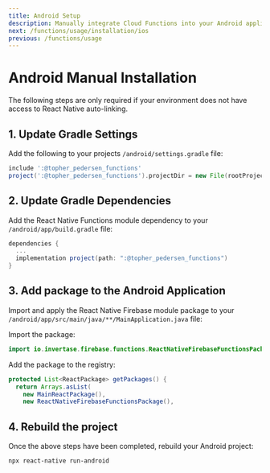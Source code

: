 ```yaml
---
title: Android Setup
description: Manually integrate Cloud Functions into your Android application.
next: /functions/usage/installation/ios
previous: /functions/usage
---
```


# Android Manual Installation

The following steps are only required if your environment does not have access to React Native auto-linking.

## 1. Update Gradle Settings

Add the following to your projects `/android/settings.gradle` file:

```groovy
include ':@topher_pedersen_functions'
project(':@topher_pedersen_functions').projectDir = new File(rootProject.projectDir, './../node_modules/@topher_pedersen/functions/android')
```

## 2. Update Gradle Dependencies

Add the React Native Functions module dependency to your `/android/app/build.gradle` file:

```groovy
dependencies {
  ...
  implementation project(path: ":@topher_pedersen_functions")
}
```

## 3. Add package to the Android Application

Import and apply the React Native Firebase module package to your `/android/app/src/main/java/**/MainApplication.java` file:

Import the package:

```java
import io.invertase.firebase.functions.ReactNativeFirebaseFunctionsPackage;
```

Add the package to the registry:

```java
protected List<ReactPackage> getPackages() {
  return Arrays.asList(
    new MainReactPackage(),
    new ReactNativeFirebaseFunctionsPackage(),
```

## 4. Rebuild the project

Once the above steps have been completed, rebuild your Android project:

```bash
npx react-native run-android
```

